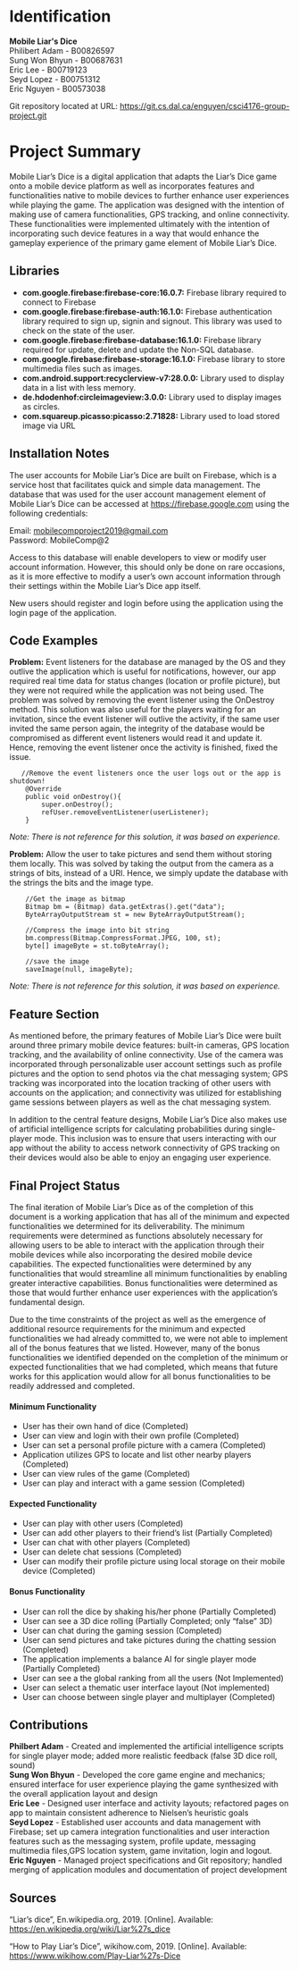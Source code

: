 # Identification
**Mobile Liar's Dice**  
Philibert Adam - B00826597  
Sung Won Bhyun - B00687631  
Eric Lee - B00719123  
Seyd Lopez - B00751312  
Eric Nguyen - B00573038  

Git repository located at URL: https://git.cs.dal.ca/enguyen/csci4176-group-project.git

# Project Summary

Mobile Liar’s Dice is a digital application that adapts the Liar’s Dice game onto a mobile device platform 
as well as incorporates features and functionalities native to mobile devices to further enhance user 
experiences while playing the game. The application was designed with the intention of making use of camera 
functionalities, GPS tracking, and online connectivity. These functionalities were implemented ultimately 
with the intention of incorporating such device features in a way that would enhance the gameplay experience 
of the primary game element of Mobile Liar’s Dice.


## Libraries

* **com.google.firebase:firebase-core:16.0.7:**  Firebase library required to connect to Firebase
* **com.google.firebase:firebase-auth:16.1.0:** Firebase authentication library required to sign up, signin and signout. This library was used to check on the state of the user.
* **com.google.firebase:firebase-database:16.1.0:** Firebase library required for update, delete and update the Non-SQL database. 
* **com.google.firebase:firebase-storage:16.1.0:** Firebase library to store multimedia files such as images.
* **com.android.support:recyclerview-v7:28.0.0:** Library used to display data in a list with less memory.
* **de.hdodenhof:circleimageview:3.0.0:** Library used to display images as circles.
* **com.squareup.picasso:picasso:2.71828:** Library used to load stored image via URL



## Installation Notes

The user accounts for Mobile Liar’s Dice are built on Firebase, which is a service host that facilitates quick 
and simple data management. The database that was used for the user account management element of Mobile Liar’s 
Dice can be accessed at https://firebase.google.com using the following credentials:
  
Email: mobilecompproject2019@gmail.com  
Password: MobileComp@2  

Access to this database will enable developers to view or modify user account information. However, this should 
only be done on rare occasions, as it is more effective to modify a user’s own account information through their 
settings within the Mobile Liar’s Dice app itself.

New users should register and login before using the application using the login page of the application. 


## Code Examples
**Problem:** Event listeners for the database are managed by the OS and they outlive the application which is useful 
for notifications, however, our app required real time data for status changes (location or profile picture), but 
they were not required while the application was not being used. The problem was solved by removing the event listener 
using the OnDestroy method. This solution was also useful for the players waiting for an invitation, since the event 
listener will outlive the activity, if the same user invited the same person again, the integrity of the database would 
be compromised as different event listeners would read it and update it. Hence, removing the event listener once the 
activity is finished, fixed the issue.


```
   //Remove the event listeners once the user logs out or the app is shutdown!
    @Override
    public void onDestroy(){
        super.onDestroy();
        refUser.removeEventListener(userListener);
    }
```
*Note: There is not reference for this solution, it was based on experience.*

**Problem:** Allow the user to take pictures and send them without storing them locally. This was solved by taking the output 
from the camera as a strings of bits, instead of a URI. Hence, we simply update the database with the strings the bits and the 
image type.

```
    //Get the image as bitmap
    Bitmap bm = (Bitmap) data.getExtras().get("data");
    ByteArrayOutputStream st = new ByteArrayOutputStream();
    
    //Compress the image into bit string
    bm.compress(Bitmap.CompressFormat.JPEG, 100, st);
    byte[] imageByte = st.toByteArray();
    
    //save the image
    saveImage(null, imageByte);
```
*Note: There is not reference for this solution, it was based on experience.*


## Feature Section

As mentioned before, the primary features of Mobile Liar’s Dice were built around three primary mobile device 
features: built-in cameras, GPS location tracking, and the availability of online connectivity. Use of the 
camera was incorporated through personalizable user account settings such as profile pictures and the option 
to send photos via the chat messaging system; GPS tracking was incorporated into the location tracking of 
other users with accounts on the application; and connectivity was utilized for establishing game sessions 
between players as well as the chat messaging system. 

In addition to the central feature designs, Mobile Liar’s Dice also makes use of artificial intelligence scripts 
for calculating probabilities during single-player mode. This inclusion was to ensure that users interacting with 
our app without the ability to access network connectivity of GPS tracking on their devices would also be able to 
enjoy an engaging user experience.


## Final Project Status

The final iteration of Mobile Liar’s Dice as of the completion of this document is a working application that has 
all of the minimum and expected functionalities we determined for its deliverability. The minimum requirements were 
determined as functions absolutely necessary for allowing users to be able to interact with the application through 
their mobile devices while also incorporating the desired mobile device capabilities. The expected functionalities 
were determined by any functionalities that would streamline all minimum functionalities by enabling greater 
interactive capabilities. Bonus functionalities were determined as those that would further enhance user experiences 
with the application’s fundamental design.

Due to the time constraints of the project as well as the emergence of additional resource requirements for the 
minimum and expected functionalities we had already committed to, we were not able to implement all of the bonus 
features that we listed. However, many of the bonus functionalities we identified depended on the completion of the 
minimum or expected functionalities that we had completed, which means that future works for this application would 
allow for all bonus functionalities to be readily addressed and completed.

#### Minimum Functionality
- User has their own hand of dice (Completed)
- User can view and login with their own profile (Completed)
- User can set a personal profile picture with a camera (Completed)
- Application utilizes GPS to locate and list other nearby players (Completed)
- User can view rules of the game (Completed)
- User can play and interact with a game session (Completed)

#### Expected Functionality
- User can play with other users (Completed)
- User can add other players to their friend’s list (Partially Completed)
- User can chat with other players (Completed)
- User can delete chat sessions (Completed)
- User can modify their profile picture using local storage on their mobile device (Completed)

#### Bonus Functionality
- User can roll the dice by shaking his/her phone (Partially Completed)
- User can see a 3D dice rolling (Partially Completed; only “false” 3D)
- User can chat during the gaming session (Completed)
- User can send pictures and take pictures during the chatting session (Completed)
- The application implements a balance AI for single player mode (Partially Completed)
- User can see a the global ranking from all the users (Not Implemented)
- User can select a thematic user interface layout (Not implemented)
- User can choose between single player and multiplayer (Completed)


## Contributions

**Philbert Adam** - Created and implemented the artificial intelligence scripts for single player mode; added more realistic feedback 
(false 3D dice roll, sound)  
**Sung Won Bhyun** - Developed the core game engine and mechanics; ensured interface for user experience playing the game synthesized 
with the overall application layout and design  
**Eric Lee** - Designed user interface and activity layouts; refactored pages on app to maintain consistent adherence to Nielsen’s 
heuristic goals  
**Seyd Lopez** - Established user accounts and data management with Firebase; set up camera integration functionalities and user 
interaction features such as the messaging system, profile update, messaging multimedia files,GPS location system, game invitation, 
login and logout.  
**Eric Nguyen** - Managed project specifications and Git repository; handled merging of application modules and documentation of 
project development


## Sources

“Liar’s dice”, En.wikipedia.org, 2019. [Online]. Available:
https://en.wikipedia.org/wiki/Liar%27s_dice

“How to Play Liar’s Dice”, wikihow.com, 2019. [Online]. Available:
https://www.wikihow.com/Play-Liar%27s-Dice
